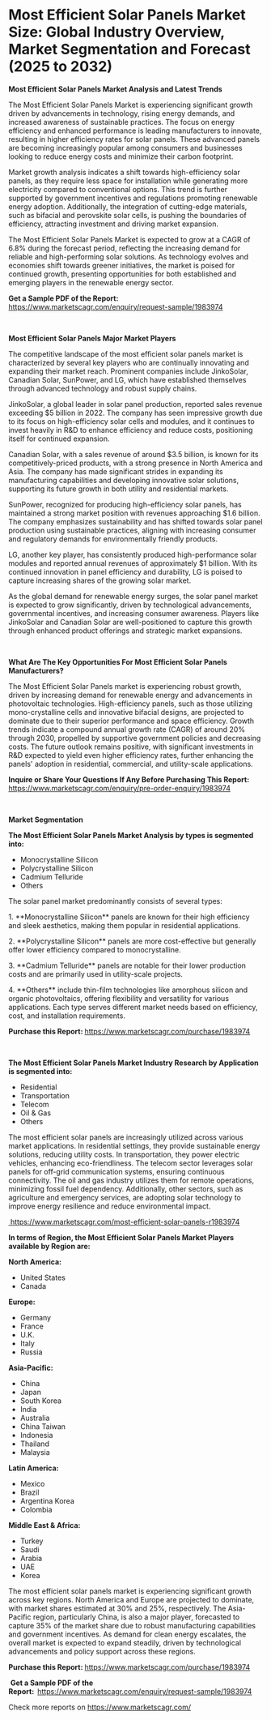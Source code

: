 <p><h1>Most Efficient Solar Panels Market Size: Global Industry Overview, Market Segmentation and Forecast (2025 to 2032)</h1></p><p><strong>Most Efficient Solar Panels Market Analysis and Latest Trends</strong></p>
<p><p>The Most Efficient Solar Panels Market is experiencing significant growth driven by advancements in technology, rising energy demands, and increased awareness of sustainable practices. The focus on energy efficiency and enhanced performance is leading manufacturers to innovate, resulting in higher efficiency rates for solar panels. These advanced panels are becoming increasingly popular among consumers and businesses looking to reduce energy costs and minimize their carbon footprint.</p><p>Market growth analysis indicates a shift towards high-efficiency solar panels, as they require less space for installation while generating more electricity compared to conventional options. This trend is further supported by government incentives and regulations promoting renewable energy adoption. Additionally, the integration of cutting-edge materials, such as bifacial and perovskite solar cells, is pushing the boundaries of efficiency, attracting investment and driving market expansion.</p><p>The Most Efficient Solar Panels Market is expected to grow at a CAGR of 6.8% during the forecast period, reflecting the increasing demand for reliable and high-performing solar solutions. As technology evolves and economies shift towards greener initiatives, the market is poised for continued growth, presenting opportunities for both established and emerging players in the renewable energy sector.</p></p>
<p><strong>Get a Sample PDF of the Report:&nbsp;</strong> <a href="https://www.marketscagr.com/enquiry/request-sample/1983974?utm_campaign=2041&utm_medium=2&utm_source=Github&utm_content=ia&utm_term=13022025&utm_id=most-efficient-solar-panels">https://www.marketscagr.com/enquiry/request-sample/1983974</a></p>
<p>&nbsp;</p>
<p><strong>Most Efficient Solar Panels Major Market Players</strong></p>
<p><p>The competitive landscape of the most efficient solar panels market is characterized by several key players who are continually innovating and expanding their market reach. Prominent companies include JinkoSolar, Canadian Solar, SunPower, and LG, which have established themselves through advanced technology and robust supply chains.</p><p>JinkoSolar, a global leader in solar panel production, reported sales revenue exceeding $5 billion in 2022. The company has seen impressive growth due to its focus on high-efficiency solar cells and modules, and it continues to invest heavily in R&D to enhance efficiency and reduce costs, positioning itself for continued expansion.</p><p>Canadian Solar, with a sales revenue of around $3.5 billion, is known for its competitively-priced products, with a strong presence in North America and Asia. The company has made significant strides in expanding its manufacturing capabilities and developing innovative solar solutions, supporting its future growth in both utility and residential markets.</p><p>SunPower, recognized for producing high-efficiency solar panels, has maintained a strong market position with revenues approaching $1.6 billion. The company emphasizes sustainability and has shifted towards solar panel production using sustainable practices, aligning with increasing consumer and regulatory demands for environmentally friendly products.</p><p>LG, another key player, has consistently produced high-performance solar modules and reported annual revenues of approximately $1 billion. With its continued innovation in panel efficiency and durability, LG is poised to capture increasing shares of the growing solar market.</p><p>As the global demand for renewable energy surges, the solar panel market is expected to grow significantly, driven by technological advancements, governmental incentives, and increasing consumer awareness. Players like JinkoSolar and Canadian Solar are well-positioned to capture this growth through enhanced product offerings and strategic market expansions.</p></p>
<p>&nbsp;</p>
<p><strong>What Are The Key Opportunities For Most Efficient Solar Panels Manufacturers?</strong></p>
<p><p>The Most Efficient Solar Panels market is experiencing robust growth, driven by increasing demand for renewable energy and advancements in photovoltaic technologies. High-efficiency panels, such as those utilizing mono-crystalline cells and innovative bifacial designs, are projected to dominate due to their superior performance and space efficiency. Growth trends indicate a compound annual growth rate (CAGR) of around 20% through 2030, propelled by supportive government policies and decreasing costs. The future outlook remains positive, with significant investments in R&D expected to yield even higher efficiency rates, further enhancing the panels' adoption in residential, commercial, and utility-scale applications.</p></p>
<p><strong>Inquire or Share Your Questions If Any Before Purchasing This Report:</strong> <a href="https://www.marketscagr.com/enquiry/pre-order-enquiry/1983974?utm_campaign=2041&utm_medium=2&utm_source=Github&utm_content=ia&utm_term=13022025&utm_id=most-efficient-solar-panels">https://www.marketscagr.com/enquiry/pre-order-enquiry/1983974</a></p>
<p>&nbsp;</p>
<p><strong>Market Segmentation</strong></p>
<p><strong>The Most Efficient Solar Panels Market Analysis by types is segmented into:</strong></p>
<p><ul><li>Monocrystalline Silicon</li><li>Polycrystalline Silicon</li><li>Cadmium Telluride</li><li>Others</li></ul></p>
<p><p>The solar panel market predominantly consists of several types: </p><p>1. **Monocrystalline Silicon** panels are known for their high efficiency and sleek aesthetics, making them popular in residential applications. </p><p>2. **Polycrystalline Silicon** panels are more cost-effective but generally offer lower efficiency compared to monocrystalline. </p><p>3. **Cadmium Telluride** panels are notable for their lower production costs and are primarily used in utility-scale projects.</p><p>4. **Others** include thin-film technologies like amorphous silicon and organic photovoltaics, offering flexibility and versatility for various applications. Each type serves different market needs based on efficiency, cost, and installation requirements.</p></p>
<p><strong>Purchase this Report:&nbsp;</strong><a href="https://www.marketscagr.com/purchase/1983974?utm_campaign=2041&utm_medium=2&utm_source=Github&utm_content=ia&utm_term=13022025&utm_id=most-efficient-solar-panels">https://www.marketscagr.com/purchase/1983974</a></p>
<p>&nbsp;</p>
<p><strong>The Most Efficient Solar Panels Market Industry Research by Application is segmented into:</strong></p>
<p><ul><li>Residential</li><li>Transportation</li><li>Telecom</li><li>Oil & Gas</li><li>Others</li></ul></p>
<p><p>The most efficient solar panels are increasingly utilized across various market applications. In residential settings, they provide sustainable energy solutions, reducing utility costs. In transportation, they power electric vehicles, enhancing eco-friendliness. The telecom sector leverages solar panels for off-grid communication systems, ensuring continuous connectivity. The oil and gas industry utilizes them for remote operations, minimizing fossil fuel dependency. Additionally, other sectors, such as agriculture and emergency services, are adopting solar technology to improve energy resilience and reduce environmental impact.</p></p>
<p><a href="https://www.marketscagr.com/most-efficient-solar-panels-r1983974?utm_campaign=2041&utm_medium=2&utm_source=Github&utm_content=ia&utm_term=13022025&utm_id=most-efficient-solar-panels">&nbsp;https://www.marketscagr.com/most-efficient-solar-panels-r1983974</a></p>
<p><strong>In terms of Region, the Most Efficient Solar Panels Market Players available by Region are:</strong></p>
<p>
    <p> <strong> North America: </strong>
        <ul>
            <li>United States</li>
            <li>Canada</li>
        </ul>
        </p> 
    <p> <strong> Europe: </strong>
        <ul>
            <li>Germany</li>
            <li>France</li>
            <li>U.K.</li>
            <li>Italy</li>
            <li>Russia</li>
        </ul>
        </p> 
    <p> <strong> Asia-Pacific: </strong>
        <ul>
            <li>China</li>
            <li>Japan</li>
            <li>South Korea</li>
            <li>India</li>
            <li>Australia</li>
            <li>China Taiwan</li>
            <li>Indonesia</li>
            <li>Thailand</li>
            <li>Malaysia</li>
        </ul>
        </p> 
    <p> <strong> Latin America: </strong>
        <ul>
            <li>Mexico</li>
            <li>Brazil</li>
            <li>Argentina Korea</li>
            <li>Colombia</li>
        </ul>
        </p> 
    <p> <strong> Middle East & Africa: </strong>
        <ul>
            <li>Turkey</li>
            <li>Saudi</li>
            <li>Arabia</li>
            <li>UAE</li>
            <li>Korea</li>
        </ul>
    </p>
    </p>
<p><p>The most efficient solar panels market is experiencing significant growth across key regions. North America and Europe are projected to dominate, with market shares estimated at 30% and 25%, respectively. The Asia-Pacific region, particularly China, is also a major player, forecasted to capture 35% of the market share due to robust manufacturing capabilities and government incentives. As demand for clean energy escalates, the overall market is expected to expand steadily, driven by technological advancements and policy support across these regions.</p></p>
<p><strong>Purchase this Report: </strong><a href="https://www.marketscagr.com/purchase/1983974?utm_campaign=2041&utm_medium=2&utm_source=Github&utm_content=ia&utm_term=13022025&utm_id=most-efficient-solar-panels">https://www.marketscagr.com/purchase/1983974</a></p>
<p>&nbsp;<strong>Get a Sample PDF of the Report:&nbsp;&nbsp;</strong><a href="https://www.marketscagr.com/enquiry/request-sample/1983974?utm_campaign=2041&utm_medium=2&utm_source=Github&utm_content=ia&utm_term=13022025&utm_id=most-efficient-solar-panels">https://www.marketscagr.com/enquiry/request-sample/1983974</a></p>
<p><strong></strong></p>
<p>Check more reports on <a href="https://www.marketscagr.com/?utm_campaign=2041&utm_medium=2&utm_source=Github&utm_content=ia&utm_term=13022025&utm_id=most-efficient-solar-panels">https://www.marketscagr.com/</a></p>
